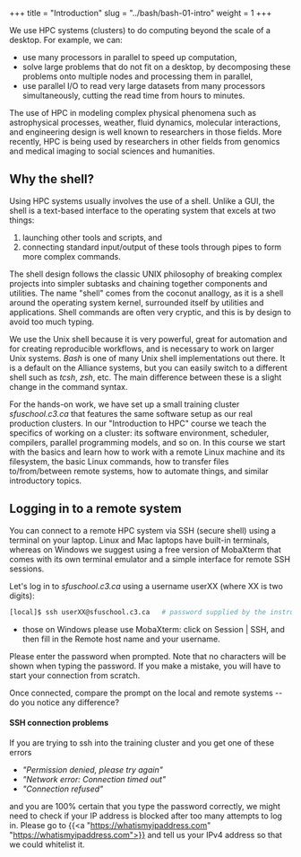 +++
title = "Introduction"
slug = "../bash/bash-01-intro"
weight = 1
+++

<!-- # Introduction -->

We use HPC systems (clusters) to do computing beyond the scale of a desktop. For example, we can:

* use many processors in parallel to speed up computation,
* solve large problems that do not fit on a desktop, by decomposing these problems onto multiple nodes
  and processing them in parallel,
* use parallel I/O to read very large datasets from many processors simultaneously, cutting the read time
  from hours to minutes.

The use of HPC in modeling complex physical phenomena such as astrophysical processes, weather, fluid
dynamics, molecular interactions, and engineering design is well known to researchers in those fields. More
recently, HPC is being used by researchers in other fields from genomics and medical imaging to social
sciences and humanities.

## Why the shell?

<!-- command interpreter -->

Using HPC systems usually involves the use of a shell. Unlike a GUI, the shell is a text-based interface
to the operating system that excels at two things:

1. launching other tools and scripts, and
1. connecting standard input/output of these tools through pipes to form more complex commands.

The shell design follows the classic UNIX philosophy of breaking complex projects into simpler subtasks
and chaining together components and utilities. The name "shell" comes from the coconut anallogy, as it
is a shell around the operating system kernel, surrounded itself by utilities and applications. Shell
commands are often very cryptic, and this is by design to avoid too much typing.

We use the Unix shell because it is very powerful, great for automation and for creating reproducible
workflows, and is necessary to work on larger Unix systems. *Bash* is one of many Unix shell implementations
out there. It is a default on the Alliance systems, but you can easily switch to a different shell such as
*tcsh*, *zsh*, etc. The main difference between these is a slight change in the command syntax.

For the hands-on work, we have set up a small training cluster *sfuschool.c3.ca* that features the same software
setup as our real production clusters. In our "Introduction to HPC" course we teach the specifics of working
on a cluster: its software environment, scheduler, compilers, parallel programming models, and so on. In this
course we start with the basics and learn how to work with a remote Linux machine and its filesystem, the
basic Linux commands, how to transfer files to/from/between remote systems, how to automate things, and
similar introductory topics.

## Logging in to a remote system

You can connect to a remote HPC system via SSH (secure shell) using a terminal on your laptop. Linux and Mac
laptops have built-in terminals, whereas on Windows we suggest using a free version of MobaXterm that comes
with its own terminal emulator and a simple interface for remote SSH sessions.

Let's log in to *sfuschool.c3.ca* using a username userXX (where XX is two digits):

```sh
[local]$ ssh userXX@sfuschool.c3.ca   # password supplied by the instructor
```

- those on Windows please use MobaXterm: click on Session | SSH, and then fill in the Remote host name
  and your username.

Please enter the password when prompted. Note that no characters will be shown when typing the
password. If you make a mistake, you will have to start your connection from scratch.

Once connected, compare the prompt on the local and remote systems -- do you notice any difference?

#### SSH connection problems

If you are trying to ssh into the training cluster and you get one of these errors

- *"Permission denied, please try again"*
- *"Network error: Connection timed out"*
- *"Connection refused"*

and you are 100% certain that you type the password correctly, we might need to check if your IP address is
blocked after too many attempts to log in. Please go to {{<a "https://whatismyipaddress.com"
"https://whatismyipaddress.com">}} and tell us your IPv4 address so that we could whitelist it.
